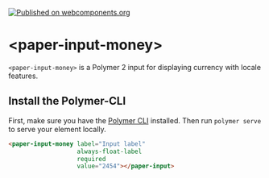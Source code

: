 [![Published on webcomponents.org](https://img.shields.io/badge/webcomponents.org-published-blue.svg)](https://www.webcomponents.org/element/unionthugface/paper-input-money)

# \<paper-input-money\>

`<paper-input-money>` is a Polymer 2 input for displaying currency with locale features.

## Install the Polymer-CLI

First, make sure you have the [Polymer CLI](https://www.npmjs.com/package/polymer-cli) installed. Then run `polymer serve` to serve your element locally.

<!---
```
<custom-element-demo>
  <template>
    <script src="../webcomponentsjs/webcomponents-lite.js"></script>
    <link rel="import" href="paper-input-money.html">
    <style>
      paper-input-money {
        max-width: 400px;
        margin: auto;
      }
    </style>
    <next-code-block></next-code-block>
  </template>
</custom-element-demo>
```
-->
```html
<paper-input-money label="Input label"
				   always-float-label
				   required
				   value="2454"></paper-input>
```